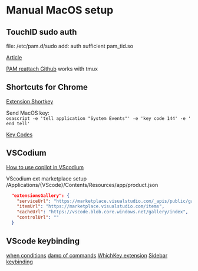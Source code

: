 # Manual MacOS setup

## TouchID sudo auth
file: /etc/pam.d/sudo
add: auth sufficient pam_tid.so

[Article](https://dev.to/equiman/how-to-use-macos-s-touch-id-on-terminal-5fhg)

[PAM reattach Github](https://github.com/fabianishere/pam_reattach) works with tmux

## Shortcuts for Chrome
[Extension Shortkey](https://chrome.google.com/webstore/detail/shortkeys-custom-keyboard/logpjaacgmcbpdkdchjiaagddngobkck)

Send MacOS key:  
`osascript -e 'tell application "System Events"' -e 'key code 144' -e ' end tell'`

[Key Codes](https://web.archive.org/web/20160509091827/http://x86osx.com/bbs/c_data/pds_comment/MacintoshToolboxEssentials.pdf)

## VSCodium

[How to use copilot in VScodium](https://ranguna.prose.sh/vscodium-and-copilot)

VScodium ext marketplace setup  
/Applications/{VScode}/Contents/Resources/app/product.json

```json
  "extensionsGallery": {
    "serviceUrl": "https://marketplace.visualstudio.com/_apis/public/gallery",
    "itemUrl": "https://marketplace.visualstudio.com/items",
    "cacheUrl": "https://vscode.blob.core.windows.net/gallery/index",
    "controlUrl": ""
  }
```

## VScode keybinding
[when conditions](https://github.com/microsoft/vscode-docs/blob/25c3af239798a7bf0de9ed9adb52badfe4d989c4/api/references/when-clause-contexts.md)
[damp of commands](https://gist.github.com/skfarhat/4e88ef386c93b9dceb98121d9457edbf)
[WhichKey extension](https://vspacecode.github.io/docs/whichkey/extra/#conditional-bindings-experimental)
[Sidebar keybinding](https://stackoverflow.com/questions/59522776/is-there-a-vscode-action-to-close-the-sidebar-if-open-otherwise-do-nothing)
